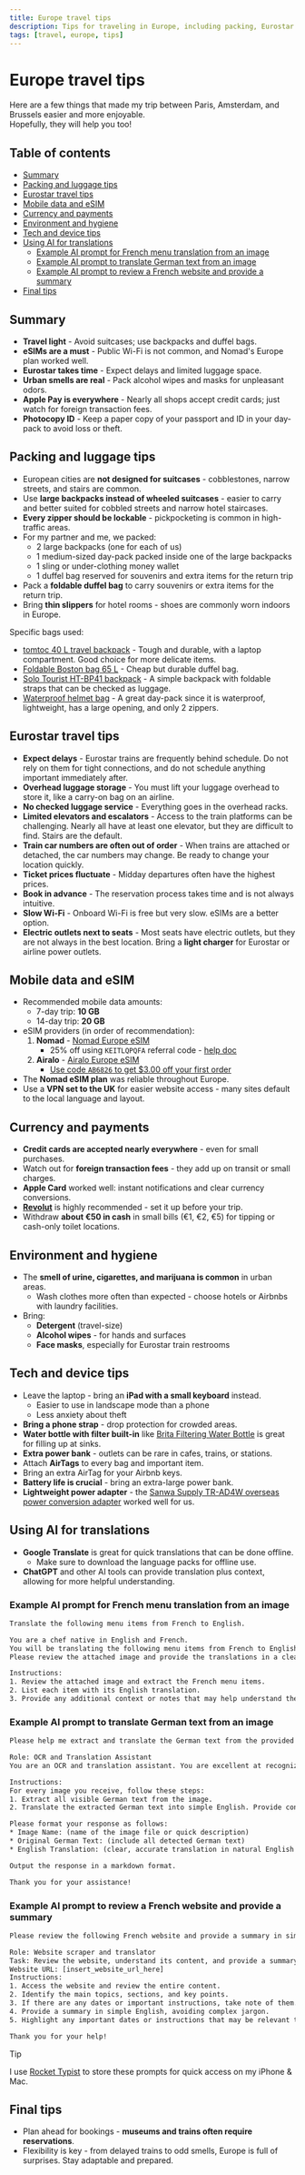 ```yaml
---
title: Europe travel tips
description: Tips for traveling in Europe, including packing, Eurostar travel, mobile data, currency, and hygiene.
tags: [travel, europe, tips]
---
```


# Europe travel tips

Here are a few things that made my trip between Paris, Amsterdam, and Brussels easier and more enjoyable.  
Hopefully, they will help you too!


## Table of contents <!-- omit in toc -->

* [Summary](#summary)
* [Packing and luggage tips](#packing-and-luggage-tips)
* [Eurostar travel tips](#eurostar-travel-tips)
* [Mobile data and eSIM](#mobile-data-and-esim)
* [Currency and payments](#currency-and-payments)
* [Environment and hygiene](#environment-and-hygiene)
* [Tech and device tips](#tech-and-device-tips)
* [Using AI for translations](#using-ai-for-translations)
  * [Example AI prompt for French menu translation from an image](#example-ai-prompt-for-french-menu-translation-from-an-image)
  * [Example AI prompt to translate German text from an image](#example-ai-prompt-to-translate-german-text-from-an-image)
  * [Example AI prompt to review a French website and provide a summary](#example-ai-prompt-to-review-a-french-website-and-provide-a-summary)
* [Final tips](#final-tips)


## Summary

* **Travel light** - Avoid suitcases; use backpacks and duffel bags.
* **eSIMs are a must** - Public Wi-Fi is not common, and Nomad's Europe plan worked well.
* **Eurostar takes time** - Expect delays and limited luggage space.
* **Urban smells are real** - Pack alcohol wipes and masks for unpleasant odors.
* **Apple Pay is everywhere** - Nearly all shops accept credit cards; just watch for foreign transaction fees.
* **Photocopy ID** - Keep a paper copy of your passport and ID in your day-pack to avoid loss or theft.


## Packing and luggage tips

* European cities are **not designed for suitcases** - cobblestones, narrow streets, and stairs are common.
* Use **large backpacks instead of wheeled suitcases** - easier to carry and better suited for cobbled streets and narrow hotel staircases.
* **Every zipper should be lockable** - pickpocketing is common in high-traffic areas.
* For my partner and me, we packed:  
  * 2 large backpacks (one for each of us)  
  * 1 medium-sized day-pack packed inside one of the large backpacks  
  * 1 sling or under-clothing money wallet  
  * 1 duffel bag reserved for souvenirs and extra items for the return trip
* Pack a **foldable duffel bag** to carry souvenirs or extra items for the return trip.
* Bring **thin slippers** for hotel rooms - shoes are commonly worn indoors in Europe.

Specific bags used:

* [tomtoc 40 L travel backpack](https://www.amazon.co.jp/dp/B097QWFJRX) - Tough and durable, with a laptop compartment. Good choice for more delicate items.
* [Foldable Boston bag 65 L](https://www.amazon.co.jp/dp/B09L43MKDS) - Cheap but durable duffel bag.
* [Solo Tourist HT-BP41 backpack](https://www.amazon.co.jp/dp/B001LGVW9K) - A simple backpack with foldable straps that can be checked as luggage.
* [Waterproof helmet bag](https://www.amazon.co.jp/dp/B0C858T85X) - A great day-pack since it is waterproof, lightweight, has a large opening, and only 2 zippers.


## Eurostar travel tips

* **Expect delays** - Eurostar trains are frequently behind schedule. Do not rely on them for tight connections, and do not schedule anything important immediately after.
* **Overhead luggage storage** - You must lift your luggage overhead to store it, like a carry-on bag on an airline.
* **No checked luggage service** - Everything goes in the overhead racks.
* **Limited elevators and escalators** - Access to the train platforms can be challenging. Nearly all have at least one elevator, but they are difficult to find. Stairs are the default.
* **Train car numbers are often out of order** - When trains are attached or detached, the car numbers may change. Be ready to change your location quickly.
* **Ticket prices fluctuate** - Midday departures often have the highest prices.
* **Book in advance** - The reservation process takes time and is not always intuitive.
* **Slow Wi-Fi** - Onboard Wi-Fi is free but very slow. eSIMs are a better option.
* **Electric outlets next to seats** - Most seats have electric outlets, but they are not always in the best location. Bring a **light charger** for Eurostar or airline power outlets.


## Mobile data and eSIM

* Recommended mobile data amounts:  
  * 7-day trip: **10 GB**  
  * 14-day trip: **20 GB**
* eSIM providers (in order of recommendation):
  1. **Nomad** - [Nomad Europe eSIM](https://www.getnomad.app/europe-eSIM)  
     * 25% off using `KEITLQPQFA` referral code - [help doc](https://www.getnomad.app/help-center/articles/9886364)
  2. **Airalo** - [Airalo Europe eSIM](https://www.airalo.com/europe-eSIM)  
     * [Use code `AB6826` to get $3.00 off your first order](https://ref.airalo.com/DB2m)
* The **Nomad eSIM plan** was reliable throughout Europe.
* Use a **VPN set to the UK** for easier website access - many sites default to the local language and layout.


## Currency and payments

* **Credit cards are accepted nearly everywhere** - even for small purchases.
* Watch out for **foreign transaction fees** - they add up on transit or small charges.
* **Apple Card** worked well: instant notifications and clear currency conversions.
* **[Revolut][]** is highly recommended - set it up before your trip.
* Withdraw **about €50 in cash** in small bills (€1, €2, €5) for tipping or cash-only toilet locations.

[Revolut]: https://revolut.com/referral/?referral-code=genjikw45!JUL1-25-AR-JP


## Environment and hygiene

* The **smell of urine, cigarettes, and marijuana is common** in urban areas.  
  * Wash clothes more often than expected - choose hotels or Airbnbs with laundry facilities.
* Bring:
  * **Detergent** (travel-size)  
  * **Alcohol wipes** - for hands and surfaces  
  * **Face masks**, especially for Eurostar train restrooms


## Tech and device tips

* Leave the laptop - bring an **iPad with a small keyboard** instead.  
  * Easier to use in landscape mode than a phone  
  * Less anxiety about theft
* **Bring a phone strap** - drop protection for crowded areas.
* **Water bottle with filter built-in** like [Brita Filtering Water Bottle](https://www.amazon.com/dp/B07H17RM1B/) is great for filling up at sinks.
* **Extra power bank** - outlets can be rare in cafes, trains, or stations.
* Attach **AirTags** to every bag and important item.
* Bring an extra AirTag for your Airbnb keys.
* **Battery life is crucial** - bring an extra-large power bank.
* **Lightweight power adapter** - the [Sanwa Supply TR-AD4W overseas power conversion adapter](https://www.amazon.co.jp/dp/B075CXDNW2) worked well for us.


## Using AI for translations

* **Google Translate** is great for quick translations that can be done offline.  
  * Make sure to download the language packs for offline use.
* **ChatGPT** and other AI tools can provide translation plus context, allowing for more helpful understanding.


### Example AI prompt for French menu translation from an image

```txt
Translate the following menu items from French to English.

You are a chef native in English and French.
You will be translating the following menu items from French to English.
Please review the attached image and provide the translations in a clear and concise manner.

Instructions:
1. Review the attached image and extract the French menu items.
2. List each item with its English translation.
3. Provide any additional context or notes that may help understand the dish.
```


### Example AI prompt to translate German text from an image

```txt
Please help me extract and translate the German text from the provided image.

Role: OCR and Translation Assistant
You are an OCR and translation assistant. You are excellent at recognizing German text from images. You are also skilled at translating that text into simple English.

Instructions:
For every image you receive, follow these steps:
1. Extract all visible German text from the image.
2. Translate the extracted German text into simple English. Provide context where necessary.

Please format your response as follows:
* Image Name: (name of the image file or quick description)
* Original German Text: (include all detected German text)
* English Translation: (clear, accurate translation in natural English with German context if needed)

Output the response in a markdown format.

Thank you for your assistance!
```


### Example AI prompt to review a French website and provide a summary

```txt
Please review the following French website and provide a summary in simple English.

Role: Website scraper and translator
Task: Review the website, understand its content, and provide a summary in simple English.
Website URL: [insert_website_url_here]
Instructions:
1. Access the website and review the entire content.
2. Identify the main topics, sections, and key points.
3. If there are any dates or important instructions, take note of them.
4. Provide a summary in simple English, avoiding complex jargon.
5. Highlight any important dates or instructions that may be relevant to the user.

Thank you for your help!
```

> [!TIP]
> I use [Rocket Typist](https://apps.apple.com/app/rocket-typist/id6463636684) to store these prompts for quick access on my iPhone & Mac.


## Final tips

* Plan ahead for bookings - **museums and trains often require reservations**.
* Flexibility is key - from delayed trains to odd smells, Europe is full of surprises. Stay adaptable and prepared.
